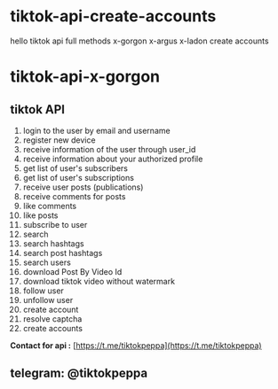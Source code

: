# tiktok-api-create-accounts
hello tiktok api full methods x-gorgon x-argus x-ladon create accounts

# tiktok-api-x-gorgon


## tiktok API

1. login to the user by email and username
2. register new device
3. receive information of the user through user_id
4. receive information about your authorized profile
5. get list of user's subscribers
6. get list of user's subscriptions
7. receive user posts (publications)
8. receive comments for posts
9. like comments
10. like posts
11. subscribe to user
12. search
13. search hashtags
14. search post hashtags
15. search users
16. download Post By Video Id
17. download tiktok video without watermark
18. follow user
19. unfollow user
20. create account
21. resolve captcha
22. create accounts



**Contact for api :** [https://t.me/tiktokpeppa](https://t.me/tiktokpeppa)
## telegram: @tiktokpeppa
